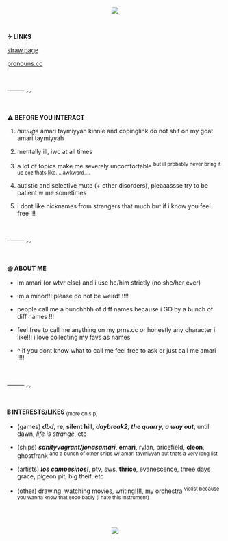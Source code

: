 <p align="center">
    <img src="https://github.com/user-attachments/assets/424434eb-6efd-44a2-a1d1-1ba3521dadc4" >
</p>
  
<br />

**✈︎ LINKS**

[straw.page](https://worstleon.straw.page/)

[pronouns.cc](https://pronouns.cc/@riveramagic)


<br />

──── ⸝⸝

<br />


**⚠︎ BEFORE YOU INTERACT**

1. _huuuge_ amari taymiyyah kinnie and copinglink do not shit on my goat amari taymiyyah

2. mentally ill, iwc at all times

3. a lot of topics make me severely uncomfortable <sup>but ill probably never bring it up coz thats like.....awkward....<sup>

4. autistic and selective mute (+ other disorders), pleaaassse try to be patient w me sometimes

5. i dont like nicknames from strangers that much but if i know you feel free !!!

<br />

──── ⸝⸝

<br />

**꩜ ABOUT ME**

* im amari (or wtvr else) and i use he/him strictly (no she/her ever)
  
* im a minor!!! please do not be weird!!!!!!
  
* people call me a bunchhhh of diff names because i GO by a bunch of diff names !!!
* feel free to call me anything on my prns.cc or honestly any character i like!!! i love collecting my favs as names

* ^ if you dont know what to call me feel free to ask or just call me amari !!!!

<br />

──── ⸝⸝

<br />

**𝄡 INTERESTS/LIKES** <sub>(more on s.p)<sub>

* (games) _**dbd**_, **re**, **silent hill**, _**daybreak2**_, _**the quarry**_, _**a way out**_, until dawn, _life is strange_, etc

* (ships) _**sanityvagrant/jonasamari**_, **emari**, rylan, pricefield, **cleon**, ghostfrank <sup>and a bunch of other ships w/ amari taymiyyah but thats a very long list<sup>

* (artists) _**los campesinos!**_, ptv, sws, **thrice**, evanescence, three days grace, pigeon pit, big theif, etc
  
* (other) drawing, watching movies, writing!!!!, my orchestra <sup>violist because you wanna know that sooo badly (i hate this instrument)<sup>

<br />
<br />

<p align="center">
    <img src="https://github.com/user-attachments/assets/8d038af4-4fbc-4d28-8ce9-e08e17090409" >
</p>

<br />
